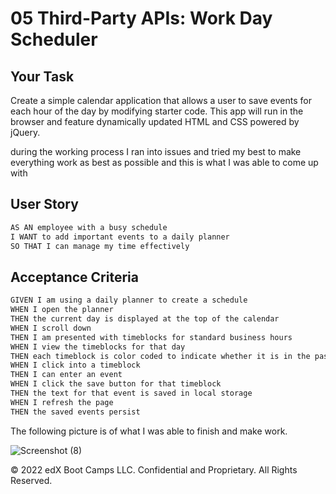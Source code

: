# 05 Third-Party APIs: Work Day Scheduler

## Your Task

Create a simple calendar application that allows a user to save events for each hour of the day by modifying starter code. This app will run in the browser and feature dynamically updated HTML and CSS powered by jQuery.

during the working process I ran into issues and tried my best to make everything  work as best as possible and this is what 
I was able to come up with

## User Story

```md
AS AN employee with a busy schedule
I WANT to add important events to a daily planner
SO THAT I can manage my time effectively
```

## Acceptance Criteria

```md
GIVEN I am using a daily planner to create a schedule
WHEN I open the planner
THEN the current day is displayed at the top of the calendar
WHEN I scroll down
THEN I am presented with timeblocks for standard business hours
WHEN I view the timeblocks for that day
THEN each timeblock is color coded to indicate whether it is in the past, present, or future
WHEN I click into a timeblock
THEN I can enter an event
WHEN I click the save button for that timeblock
THEN the text for that event is saved in local storage
WHEN I refresh the page
THEN the saved events persist
```

The following picture is of what I was able to finish and make work.

![Screenshot (8)](https://user-images.githubusercontent.com/117127694/210905368-478fdfd8-8272-4d47-9813-24f8e8501f3d.png)


© 2022 edX Boot Camps LLC. Confidential and Proprietary. All Rights Reserved.
